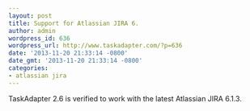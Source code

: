 ```yaml
---
layout: post
title: Support for Atlassian JIRA 6.
author: admin
wordpress_id: 636
wordpress_url: http://www.taskadapter.com/?p=636
date: '2013-11-20 21:33:14 -0800'
date_gmt: '2013-11-20 21:33:14 -0800'
categories:
- atlassian jira
---
```

<p>TaskAdapter 2.6 is verified to work with the latest Atlassian JIRA 6.1.3.</p>
